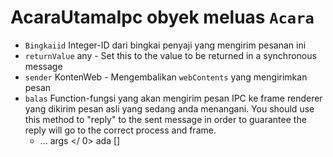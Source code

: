 # AcaraUtamaIpc obyek meluas `Acara`

* `Bingkaiid` Integer-ID dari bingkai penyaji yang mengirim pesanan ini
* `returnValue` any - Set this to the value to be returned in a synchronous message
* `sender` KontenWeb - Mengembalikan `webContents` yang mengirimkan pesan
* `balas` Function-fungsi yang akan mengirim pesan IPC ke frame renderer yang dikirim pesan asli yang sedang anda menangani.  You should use this method to "reply" to the sent message in order to guarantee the reply will go to the correct process and frame.
  *  ... args </ 0> ada []</li>
</ul></li>
</ul>
